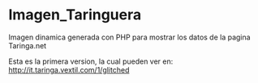 Imagen_Taringuera
=================

Imagen dinamica generada con PHP para mostrar los datos de la pagina Taringa.net

Esta es la primera version, la cual pueden ver en: http://it.taringa.vextil.com/1/glitched
